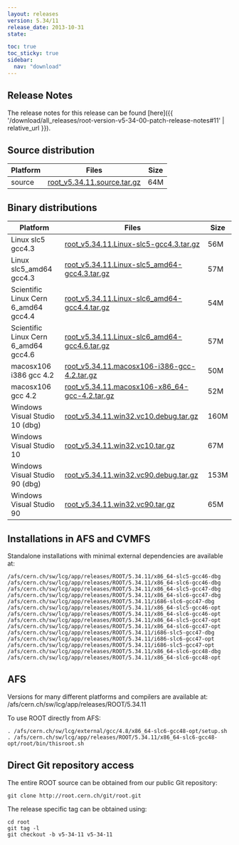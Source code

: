 ```yaml
---
layout: releases
version: 5.34/11
release_date: 2013-10-31
state:

toc: true
toc_sticky: true
sidebar:
  nav: "download"
---
```



## Release Notes

The release notes for this release can be found [here]({{ '/download/all_releases/root-version-v5-34-00-patch-release-notes#11' | relative_url }}).

## Source distribution

| Platform       | Files | Size |
|-----------|-------|-----|
| source | [root_v5.34.11.source.tar.gz](https://root.cern.ch/download/root_v5.34.11.source.tar.gz) |  64M |


## Binary distributions

| Platform       | Files | Size |
|-----------|-------|-----|
| Linux slc5 gcc4.3 | [root_v5.34.11.Linux-slc5-gcc4.3.tar.gz](https://root.cern.ch/download/root_v5.34.11.Linux-slc5-gcc4.3.tar.gz) |  56M |
| Linux slc5_amd64 gcc4.3 | [root_v5.34.11.Linux-slc5_amd64-gcc4.3.tar.gz](https://root.cern.ch/download/root_v5.34.11.Linux-slc5_amd64-gcc4.3.tar.gz) |  57M |
| Scientific Linux Cern 6_amd64 gcc4.4 | [root_v5.34.11.Linux-slc6_amd64-gcc4.4.tar.gz](https://root.cern.ch/download/root_v5.34.11.Linux-slc6_amd64-gcc4.4.tar.gz) |  54M |
| Scientific Linux Cern 6_amd64 gcc4.6 | [root_v5.34.11.Linux-slc6_amd64-gcc4.6.tar.gz](https://root.cern.ch/download/root_v5.34.11.Linux-slc6_amd64-gcc4.6.tar.gz) |  57M |
| macosx106 i386 gcc 4.2 | [root_v5.34.11.macosx106-i386-gcc-4.2.tar.gz](https://root.cern.ch/download/root_v5.34.11.macosx106-i386-gcc-4.2.tar.gz) |  50M |
| macosx106 gcc 4.2 | [root_v5.34.11.macosx106-x86_64-gcc-4.2.tar.gz](https://root.cern.ch/download/root_v5.34.11.macosx106-x86_64-gcc-4.2.tar.gz) |  52M |
| Windows Visual Studio 10 (dbg) | [root_v5.34.11.win32.vc10.debug.tar.gz](https://root.cern.ch/download/root_v5.34.11.win32.vc10.debug.tar.gz) | 160M |
| Windows Visual Studio 10 | [root_v5.34.11.win32.vc10.tar.gz](https://root.cern.ch/download/root_v5.34.11.win32.vc10.tar.gz) |  67M |
| Windows Visual Studio 90 (dbg) | [root_v5.34.11.win32.vc90.debug.tar.gz](https://root.cern.ch/download/root_v5.34.11.win32.vc90.debug.tar.gz) | 153M |
| Windows Visual Studio 90 | [root_v5.34.11.win32.vc90.tar.gz](https://root.cern.ch/download/root_v5.34.11.win32.vc90.tar.gz) |  65M |



## Installations in AFS and CVMFS
Standalone installations with minimal external dependencies are available at:
~~~
/afs/cern.ch/sw/lcg/app/releases/ROOT/5.34.11/x86_64-slc5-gcc46-dbg
/afs/cern.ch/sw/lcg/app/releases/ROOT/5.34.11/x86_64-slc6-gcc46-dbg
/afs/cern.ch/sw/lcg/app/releases/ROOT/5.34.11/x86_64-slc5-gcc47-dbg
/afs/cern.ch/sw/lcg/app/releases/ROOT/5.34.11/x86_64-slc6-gcc47-dbg
/afs/cern.ch/sw/lcg/app/releases/ROOT/5.34.11/i686-slc6-gcc47-dbg
/afs/cern.ch/sw/lcg/app/releases/ROOT/5.34.11/x86_64-slc5-gcc46-opt
/afs/cern.ch/sw/lcg/app/releases/ROOT/5.34.11/x86_64-slc6-gcc46-opt
/afs/cern.ch/sw/lcg/app/releases/ROOT/5.34.11/x86_64-slc5-gcc47-opt
/afs/cern.ch/sw/lcg/app/releases/ROOT/5.34.11/x86_64-slc6-gcc47-opt
/afs/cern.ch/sw/lcg/app/releases/ROOT/5.34.11/i686-slc5-gcc47-dbg
/afs/cern.ch/sw/lcg/app/releases/ROOT/5.34.11/i686-slc6-gcc47-opt
/afs/cern.ch/sw/lcg/app/releases/ROOT/5.34.11/i686-slc5-gcc47-opt
/afs/cern.ch/sw/lcg/app/releases/ROOT/5.34.11/x86_64-slc6-gcc48-dbg
/afs/cern.ch/sw/lcg/app/releases/ROOT/5.34.11/x86_64-slc6-gcc48-opt
~~~

## AFS
Versions for many different platforms and compilers are available at:
/afs/cern.ch/sw/lcg/app/releases/ROOT/5.34.11

To use ROOT directly from AFS:
~~~
. /afs/cern.ch/sw/lcg/external/gcc/4.8/x86_64-slc6-gcc48-opt/setup.sh
. /afs/cern.ch/sw/lcg/app/releases/ROOT/5.34.11/x86_64-slc6-gcc48-opt/root/bin/thisroot.sh
~~~

## Direct Git repository access
The entire ROOT source can be obtained from our public Git repository:

~~~
git clone http://root.cern.ch/git/root.git
~~~
The release specific tag can be obtained using:
~~~
cd root
git tag -l
git checkout -b v5-34-11 v5-34-11
~~~
